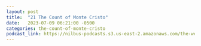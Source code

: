 ```yaml
---
layout: post
title:  "21 The Count of Monte Cristo"
date:   2023-07-09 06:21:00 -0500
categories: the-count-of-monte-cristo
podcast_link: https://nilbus-podcasts.s3.us-east-2.amazonaws.com/the-well-trained-mind/The%20Count%20of%20Monte%20Cristo/21%20The%20Count%20of%20Monte%20Cristo.mp3
---
```

